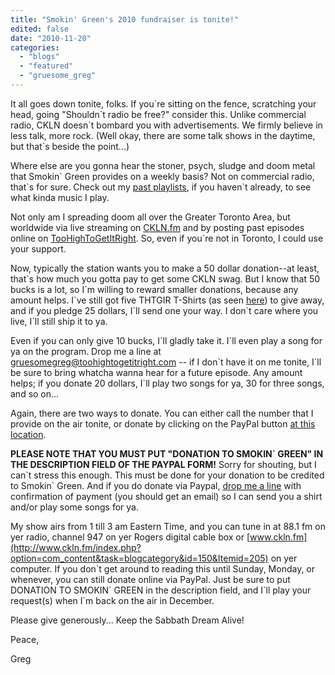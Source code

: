 ```yaml
---
title: "Smokin' Green's 2010 fundraiser is tonite!"
edited: false
date: "2010-11-20"
categories:
  - "blogs"
  - "featured"
  - "gruesome_greg"
---
```


It all goes down tonite, folks. If you\`re sitting on the fence, scratching your head, going "Shouldn\`t radio be free?" consider this. Unlike commercial radio, CKLN doesn\`t bombard you with advertisements. We firmly believe in less talk, more rock. (Well okay, there are some talk shows in the daytime, but that\`s beside the point...)

Where else are you gonna hear the stoner, psych, sludge and doom metal that Smokin\` Green provides on a weekly basis? Not on commercial radio, that\`s for sure. Check out my [past playlists](http://toohightogetitright.darkbb.com/smokin-green-f17/), if you haven\`t already, to see what kinda music I play.

Not only am I spreading doom all over the Greater Toronto Area, but worldwide via live streaming on [CKLN.fm](http://www.ckln.fm/index.php?option=com_content&task=blogcategory&id=150&Itemid=205) and by posting past episodes online on [TooHighToGetItRight](http://www.toohightogetitright.com/smokingreen.html). So, even if you\`re not in Toronto, I could use your support.

Now, typically the station wants you to make a 50 dollar donation--at least, that\`s how much you gotta pay to get some CKLN swag. But I know that 50 bucks is a lot, so I\`m willing to reward smaller donations, because any amount helps. I\`ve still got five THTGIR T-Shirts (as seen [here](http://toohightogetitright.com/shirtpic.jpg)) to give away, and if you pledge 25 dollars, I\`ll send one your way. I don\`t care where you live, I\`ll still ship it to ya.

Even if you can only give 10 bucks, I\`ll gladly take it. I\`ll even play a song for ya on the program. Drop me a line at [gruesomegreg@toohightogetitright.com](mailto:gruesomegreg@toohightogetitright.com) -- if I don\`t have it on me tonite, I\`ll be sure to bring whatcha wanna hear for a future episode. Any amount helps; if you donate 20 dollars, I\`ll play two songs for ya, 30 for three songs, and so on...

Again, there are two ways to donate. You can either call the number that I provide on the air tonite, or donate by clicking on the PayPal button [at this location](http://ckln.fm/index.php?option=com_content&task=blogcategory&id=51&Itemid=86).

**PLEASE NOTE THAT YOU MUST PUT "DONATION TO SMOKIN\` GREEN" IN THE DESCRIPTION FIELD OF THE PAYPAL FORM!** Sorry for shouting, but I can\`t stress this enough. This must be done for your donation to be credited to Smokin\` Green. And if you do donate via Paypal, [drop me a line](mailto:gruesomegreg@toohightogetitright.com) with confirmation of payment (you should get an email) so I can send you a shirt and/or play some songs for ya.

My show airs from 1 till 3 am Eastern Time, and you can tune in at 88.1 fm on yer radio, channel 947 on yer Rogers digital cable box or [www.ckln.fm](http://www.ckln.fm/index.php?option=com_content&task=blogcategory&id=150&Itemid=205) on yer computer. If you don\`t get around to reading this until Sunday, Monday, or whenever, you can still donate online via PayPal. Just be sure to put DONATION TO SMOKIN\` GREEN in the description field, and I\`ll play your request(s) when I\`m back on the air in December.

Please give generously... Keep the Sabbath Dream Alive!

Peace,

Greg
